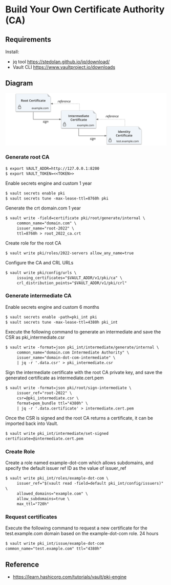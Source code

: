 # Build Your Own Certificate Authority (CA)

## Requirements
Install: 
* jq tool https://stedolan.github.io/jq/download/
* Vault CLI https://www.vaultproject.io/downloads

## Diagram

![Diagram](images/cert-ca.png)

### Generate root CA

```
$ export VAULT_ADDR=http://127.0.0.1:8200
$ export VAULT_TOKEN=<<TOKEN>>
```

Enable secrets engine and custom 1 year
```
$ vault secrets enable pki
$ vault secrets tune -max-lease-ttl=8760h pki
```

Generate the crt domain.com 1 year
```
$ vault write -field=certificate pki/root/generate/internal \
     common_name="domain.com" \
     issuer_name="root-2022" \
     ttl=8760h > root_2022_ca.crt
```

Create role for the root CA
```
$ vault write pki/roles/2022-servers allow_any_name=true
```

Configure the CA and CRL URLs
```
$ vault write pki/config/urls \
     issuing_certificates="$VAULT_ADDR/v1/pki/ca" \
     crl_distribution_points="$VAULT_ADDR/v1/pki/crl"
```


### Generate intermediate CA

Enable secrets engine and custom 6 months
```
$ vault secrets enable -path=pki_int pki
$ vault secrets tune -max-lease-ttl=4380h pki_int
```

Execute the following command to generate an intermediate and save the CSR as pki_intermediate.csr
```
$ vault write -format=json pki_int/intermediate/generate/internal \
     common_name="domain.com Intermediate Authority" \
     issuer_name="domain-dot-com-intermediate" \
     | jq -r '.data.csr' > pki_intermediate.csr
```

Sign the intermediate certificate with the root CA private key, and save the generated certificate as intermediate.cert.pem
```
$ vault write -format=json pki/root/sign-intermediate \
     issuer_ref="root-2022" \
     csr=@pki_intermediate.csr \
     format=pem_bundle ttl="4380h" \
     | jq -r '.data.certificate' > intermediate.cert.pem

```

Once the CSR is signed and the root CA returns a certificate, it can be imported back into Vault.
```
$ vault write pki_int/intermediate/set-signed certificate=@intermediate.cert.pem
```

### Create Role

Create a role named example-dot-com which allows subdomains, and specify the default issuer ref ID as the value of issuer_ref
```
$ vault write pki_int/roles/example-dot-com \
     issuer_ref="$(vault read -field=default pki_int/config/issuers)" \
     allowed_domains="example.com" \
     allow_subdomains=true \
     max_ttl="720h"
```

### Request certificates

Execute the following command to request a new certificate for the test.example.com domain based on the example-dot-com role. 24 hours
```
$ vault write pki_int/issue/example-dot-com common_name="test.example.com" ttl="4380h"
```

## Reference

* https://learn.hashicorp.com/tutorials/vault/pki-engine